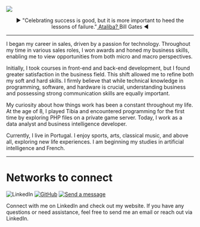 <a href="https://atalibaleonel.com.br/analysis" target="_blank"><img src="https://media.licdn.com/dms/image/D4D16AQFjjvH5Y485Kg/profile-displaybackgroundimage-shrink_350_1400/0/1718717286065?e=1724889600&v=beta&t=quECU8s2RyHquUraL0nnPXsEUuJu-vrjCCF54cQUKZI" /></a>

<p align="center"> ► "Celebrating success is good, but it is more important to heed the lessons of failure."<a href="https://atalibaleonel.com.br/about"> Ataliba? </a> Bill Gates ◄ </p>

_____________________________________________________________________________________________________________________________________________

I began my career in sales, driven by a passion for technology. Throughout my time in various sales roles, I won awards and honed my business skills, enabling me to view opportunities from both micro and macro perspectives.

Initially, I took courses in front-end and back-end development, but I found greater satisfaction in the business field. This shift allowed me to refine both my soft and hard skills. I firmly believe that while technical knowledge in programming, software, and hardware is crucial, understanding business and possessing strong communication skills are equally important.

My curiosity about how things work has been a constant throughout my life. At the age of 8, I played Tibia and encountered programming for the first time by exploring PHP files on a private game server. Today, I work as a data analyst and business intelligence developer.

Currently, I live in Portugal. I enjoy sports, arts, classical music, and above all, exploring new life experiences. I am beginning my studies in artificial intelligence and French.

________________________________________________________________________________________________________________________________________________

<h1> Networks to connect </h1>
<p align="center> 
  
[![LinkedIn](https://img.shields.io/badge/-LinkedIn-blue?style=flat-square&logo=linkedin&logoColor=white)](https://www.linkedin.com/in/atalibaleonel/)
[![GitHub](https://img.shields.io/badge/-GitHub-181717?style=flat-square&logo=github&logoColor=white)](https://github.com/atalibaleonel)
[![Send a message](https://img.shields.io/badge/-Enviar%20uma%20mensagem-0078D4?style=flat-square&logo=microsoft-outlook&logoColor=white)](mailto:ataliba@outlook.fr)
</p>


Connect with me on LinkedIn and check out my website. If you have any questions or need assistance, feel free to send me an email or reach out via LinkedIn.


